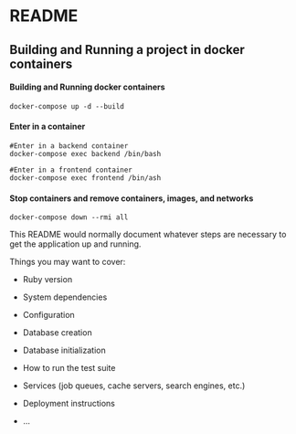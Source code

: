 # README
## Building and Running a project in docker containers
#### Building and Running docker containers
```shell
docker-compose up -d --build
```

#### Enter in a container
```shell
#Enter in a backend container
docker-compose exec backend /bin/bash
```
```shell
#Enter in a frontend container
docker-compose exec frontend /bin/ash
```

#### Stop containers and remove containers, images, and networks
```shell
docker-compose down --rmi all
```

This README would normally document whatever steps are necessary to get the
application up and running.

Things you may want to cover:

* Ruby version

* System dependencies

* Configuration

* Database creation

* Database initialization

* How to run the test suite

* Services (job queues, cache servers, search engines, etc.)

* Deployment instructions

* ...
